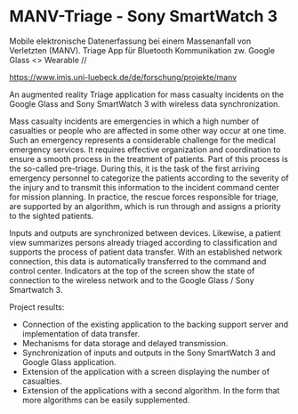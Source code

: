 # MANV-Triage - Sony SmartWatch 3

Mobile elektronische Datenerfassung bei einem Massenanfall von Verletzten (MANV).
Triage App für Bluetooth Kommunikation zw. Google Glass <> Wearable // 

https://www.imis.uni-luebeck.de/de/forschung/projekte/manv


An augmented reality Triage application for mass casualty incidents on the Google Glass and Sony SmartWatch 3 with 
wireless data synchronization.

Mass casualty incidents are emergencies in which a high number of casualties or people who are affected in 
some other way occur at one time. Such an emergency represents a considerable challenge for the medical emergency services. 
It requires effective organization and coordination to ensure a smooth process in the treatment of patients. 
Part of this process is the so-called pre-triage. During this, it is the task of the first arriving emergency personnel to 
categorize the patients according to the severity of the injury and to transmit this information to the incident command center 
for mission planning. In practice, the rescue forces responsible for triage, are supported by an algorithm, which is run through 
and assigns a priority to the sighted patients.

Inputs and outputs are synchronized between devices. Likewise, a patient view summarizes persons already triaged according to 
classification and supports the process of patient data transfer. With an established network connection, this data is automatically 
transferred to the command and control center. Indicators at the top of the screen show the state of connection to the wireless network 
and to the Google Glass / Sony Smartwatch 3.

Project results:
- Connection of the existing application to the backing support server and implementation of data transfer.
- Mechanisms for data storage and delayed transmission.
- Synchronization of inputs and outputs in the Sony SmartWatch 3 and Google Glass application.
- Extension of the application with a screen displaying the number of casualties. 
- Extension of the applications with a second algorithm. In the form that more algorithms can be easily supplemented.
